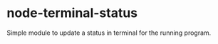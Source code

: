 node-terminal-status
====================

Simple module to update a status in terminal for the running program.
